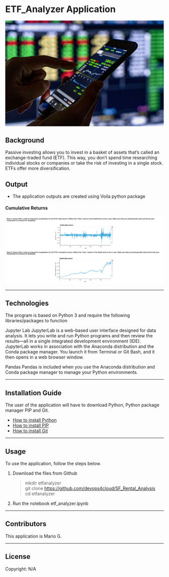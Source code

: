 # ETF_Analyzer Application

<img src="./Images/etfimage.png"> <br>

## Background
 Passive investing allows you to invest in a basket of assets that’s called an exchange-traded fund (ETF). This way, you don’t spend time researching individual stocks or companies or take the risk of investing in a single stock. ETFs offer more diversification.


## Output

- The application outputs are created using Voila python package


#### Cumulative Returns
<img src="./Images/voila2.png"> <br>


---

## Technologies

The program is based on Python 3 and require the following libraries/packages to function

Jupyter Lab
JupyterLab is a web-based user interface designed for data analysis. It lets you write and run Python programs and then review the results—all in a single integrated development environment (IDE). JupyterLab works in association with the Anaconda distribution and the Conda package manager. You launch it from Terminal or Git Bash, and it then opens in a web browser window.

Pandas
Pandas is included when you use the Anaconda distribution and Conda package manager to manage your Python environments.

---

## Installation Guide

The user of the application will have to download Python,   Python package manager PIP and Git.

   - [How to install Python](https://www.python.org/downloads/) 
   - [How to install PIP ](https://pip.pypa.io/en/stable/installation/) 
   - [How to install Git ](https://git-scm.com/book/en/v2/Getting-Started-Installing-Git) 
   

---

## Usage

To use the application, follow the steps below.

1. Download the files from Github
    > mkdir etfanalyzer <br>
    > git clone [https://github.com/devops4cloud/SF_Rental_Analysis ](https://github.com/devops4cloud/ETF_Analyzer)<br>
    > cd etfanalyzer
   
2. Run the notebook etf_analyzer.ipynb


---

## Contributors

This application is Mario G.

---

## License

Copyright: N/A
